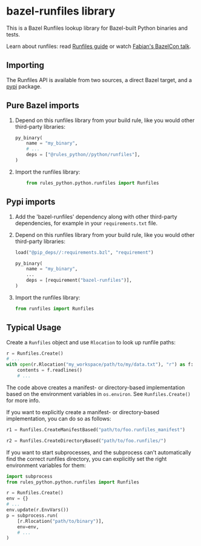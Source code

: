 # bazel-runfiles library

This is a Bazel Runfiles lookup library for Bazel-built Python binaries and tests.

Learn about runfiles: read [Runfiles guide](https://bazel.build/extending/rules#runfiles)
or watch [Fabian's BazelCon talk](https://www.youtube.com/watch?v=5NbgUMH1OGo).

## Importing

The Runfiles API is available from two sources, a direct Bazel target, and a [pypi](https://pypi.org/) package.

## Pure Bazel imports

1. Depend on this runfiles library from your build rule, like you would other third-party libraries:

    ```python
    py_binary(
        name = "my_binary",
        # ...
        deps = ["@rules_python//python/runfiles"],
    )
    ```

2. Import the runfiles library:

    ```python
        from rules_python.python.runfiles import Runfiles
    ```

## Pypi imports

1. Add the 'bazel-runfiles' dependency along with other third-party dependencies, for example in your `requirements.txt` file.

2. Depend on this runfiles library from your build rule, like you would other third-party libraries:
    ```python
    load("@pip_deps//:requirements.bzl", "requirement")
    
    py_binary(
        name = "my_binary",
        ...
        deps = [requirement("bazel-runfiles")],
    )
    ```

3. Import the runfiles library:
    ```python
    from runfiles import Runfiles
    ```

## Typical Usage

Create a `Runfiles` object and use `Rlocation` to look up runfile paths:

```python
r = Runfiles.Create()
# ...
with open(r.Rlocation("my_workspace/path/to/my/data.txt"), "r") as f:
    contents = f.readlines()
    # ...
```

The code above creates a manifest- or directory-based implementation based on the environment variables in `os.environ`. See `Runfiles.Create()` for more info.

If you want to explicitly create a manifest- or directory-based
implementation, you can do so as follows:

```python
r1 = Runfiles.CreateManifestBased("path/to/foo.runfiles_manifest")

r2 = Runfiles.CreateDirectoryBased("path/to/foo.runfiles/")
```

If you want to start subprocesses, and the subprocess can't automatically
find the correct runfiles directory, you can explicitly set the right
environment variables for them:

```python
import subprocess
from rules_python.python.runfiles import Runfiles

r = Runfiles.Create()
env = {}
# ...
env.update(r.EnvVars())
p = subprocess.run(
    [r.Rlocation("path/to/binary")],
    env=env,
    # ...
)
```
